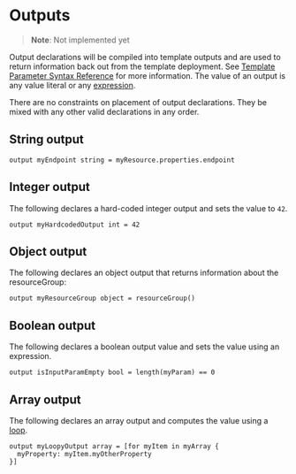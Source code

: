 # Outputs
> **Note**: Not implemented yet

Output declarations will be compiled into template outputs and are used to return information back out from the template deployment. See [Template Parameter Syntax Reference](https://docs.microsoft.com/en-us/azure/azure-resource-manager/templates/template-syntax#outputs) for more information. The value of an output is any value literal or any [expression](./expressions.md).

There are no constraints on placement of output declarations. They be mixed with any other valid declarations in any order.

## String output
```
output myEndpoint string = myResource.properties.endpoint
```

## Integer output
The following declares a hard-coded integer output and sets the value to `42`.
```
output myHardcodedOutput int = 42
```

## Object output
The following declares an object output that returns information about the resourceGroup:
```
output myResourceGroup object = resourceGroup()
```

## Boolean output
The following declares a boolean output value and sets the value using an expression.
```
output isInputParamEmpty bool = length(myParam) == 0
```

## Array output
The following declares an array output and computes the value using a [loop](./loops.md).
```
output myLoopyOutput array = [for myItem in myArray {
  myProperty: myItem.myOtherProperty
}]
```
